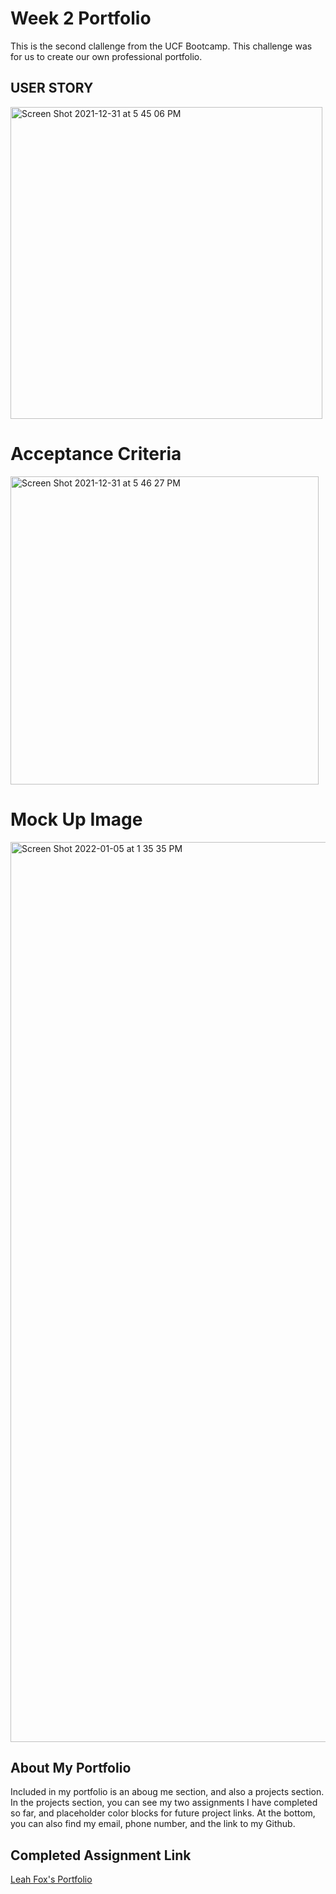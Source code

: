 # Week 2 Portfolio 
This is the second clallenge from the UCF Bootcamp. This challenge was for us to create our own professional portfolio. 
## USER STORY
<img width="499" alt="Screen Shot 2021-12-31 at 5 45 06 PM" src="https://user-images.githubusercontent.com/94761193/148270253-6a28f5af-f5d7-4fa3-9086-7aeb6383b033.png">    

# Acceptance Criteria
<img width="493" alt="Screen Shot 2021-12-31 at 5 46 27 PM" src="https://user-images.githubusercontent.com/94761193/148270278-c738e3b1-b4c5-459c-bf4b-7242f8874b68.png">


# Mock Up Image
<img width="1440" alt="Screen Shot 2022-01-05 at 1 35 35 PM" src="https://user-images.githubusercontent.com/94761193/148270452-a15f3615-b620-4419-b1e7-844761845edf.png">


## About My Portfolio
Included in my portfolio is an aboug me section, and also a projects section. In the projects section, you can see my two assignments I have completed so far, and placeholder color blocks for future project links. 
At the bottom, you can also find my email, phone number, and the link to my Github. 


## Completed Assignment Link
[Leah Fox's Portfolio](https://lf56.github.io/Accessibility-Challenge/)
